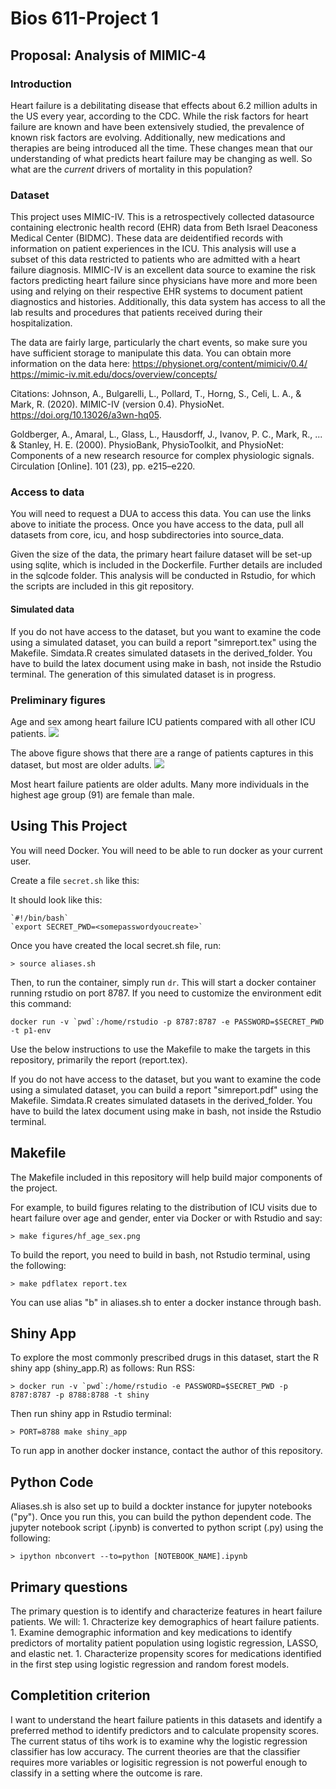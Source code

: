 Bios 611-Project 1
================

Proposal: Analysis of MIMIC-4
-----------------------------

### Introduction
Heart failure is a debilitating disease that effects about 6.2 million adults in the US every year, 
according to the CDC. While the risk factors for heart failure are known and have been extensively 
studied, the prevalence of known risk factors are evolving. Additionally, new medications and therapies 
are being introduced all the time. These changes mean that our understanding of what predicts heart 
failure may be changing as well. So what are the *current* drivers of mortality in this population? 

### Dataset
This project uses MIMIC-IV. This is a retrospectively collected datasource containing electronic
health record (EHR) data from Beth Israel Deaconess Medical Center (BIDMC). These data are deidentified
records with information on patient experiences in the ICU. This analysis will use a subset of 
this data restricted to patients who are admitted with a heart failure diagnosis. MIMIC-IV is
an excellent data source to examine the risk factors predicting heart failure since physicians
have more and more been using and relying on their respective EHR systems to document patient diagnostics
and histories. Additionally, this data system has access to all the lab results and procedures that
patients received during their hospitalization.

The data are fairly large, particularly the chart events, so make sure you have sufficient storage
to manipulate this data. You can obtain more information on the data here: 
https://physionet.org/content/mimiciv/0.4/ 
https://mimic-iv.mit.edu/docs/overview/concepts/

Citations:
Johnson, A., Bulgarelli, L., Pollard, T., Horng, S., Celi, L. A., & Mark, R. (2020). MIMIC-IV (version 0.4). 
PhysioNet. https://doi.org/10.13026/a3wn-hq05.

Goldberger, A., Amaral, L., Glass, L., Hausdorff, J., Ivanov, P. C., Mark, R., ... & Stanley, H. E. (2000). 
PhysioBank, PhysioToolkit, and PhysioNet: Components of a new research resource for complex 
physiologic signals. Circulation [Online]. 101 (23), pp. e215–e220.

### Access to data
You will need to request a DUA to access this data. You can use the links above to initiate the process.
Once you have access to the data, pull all datasets from core, icu, and hosp subdirectories into source_data.

Given the size of the data, the primary heart failure dataset will be set-up using sqlite, which is
included in the Dockerfile. Further details are included in the sqlcode folder.
This analysis will be conducted in Rstudio, for which the scripts are included in this git repository.

#### Simulated data
If you do not have access to the dataset, but you want to examine the code using a simulated dataset, you can 
build a report "simreport.tex" using the Makefile. Simdata.R creates simulated datasets in the derived_folder.
You have to build the latex document using make in bash, not inside the Rstudio terminal. The generation of 
this simulated dataset is in progress.

### Preliminary figures
Age and sex among heart failure ICU patients compared with all other ICU patients.
![](assets/all_age_sex.png)

The above figure shows that there are a range of patients captures in this dataset, but most
are older adults.
![](assets/hf_age_sex.png)

Most heart failure patients are older adults. Many more individuals in the highest age group (91) are female
than male.

Using This Project
------------------
You will need Docker. You will need to be able to run docker as your current user.

Create a file `secret.sh` like this:

It should look like this:

	`#!/bin/bash` 
	`export SECRET_PWD=<somepasswordyoucreate>`
Once you have created the local secret.sh file, run:

	> source aliases.sh
    
Then, to run the container, simply run `dr`. This will start a docker container 
running rstudio on port 8787. If you need to customize the environment edit this command:

```
docker run -v `pwd`:/home/rstudio -p 8787:8787 -e PASSWORD=$SECRET_PWD -t p1-env
```


Use the below instructions to use the Makefile to make the
targets in this repository, primarily the report (report.tex).

If you do not have access to the dataset, but you want to examine the code using a simulated dataset, you can
build a report "simreport.pdf" using the Makefile. Simdata.R creates simulated datasets in the derived_folder.
You have to build the latex document using make in bash, not inside the Rstudio terminal.

Makefile
--------
The Makefile included in this repository will help build major components
 of the project. 

For example, to build figures relating to the distribution of ICU visits due to heart failure over 
age and gender, enter via Docker or with Rstudio and say:

	> make figures/hf_age_sex.png

To build the report, you need to build in bash, not Rstudio terminal, using the following:

	> make pdflatex report.tex

You can use alias "b" in aliases.sh to enter a docker instance through bash.

Shiny App
---------
To explore the most commonly prescribed drugs in this dataset, start the R shiny app (shiny_app.R) as follows:
Run RSS:

	> docker run -v `pwd`:/home/rstudio -e PASSWORD=$SECRET_PWD -p 8787:8787 -p 8788:8788 -t shiny

Then run shiny app in Rstudio terminal:

	> PORT=8788 make shiny_app

To run app in another docker instance, contact the author of this repository. 

Python Code
-----------
Aliases.sh is also set up to build a dockter instance for jupyter notebooks ("py"). Once you run this,
you can build the python dependent code. The jupyter notebook script (.ipynb) is converted to python 
script (.py) using the following:

	> ipython nbconvert --to=python [NOTEBOOK_NAME].ipynb

Primary questions
-----------------
The primary question is to identify and characterize features in heart failure 
patients. We will:
	1. Chracterize key demographics of heart failure patients.
	1. Examine demographic information and key medications to identify predictors of mortality
	patient population using logistic regression, LASSO, and elastic net.
	1. Characterize propensity scores for medications identified in the first step using logistic
	regression and random forest models.

Completition criterion
----------------------
I want to understand the heart failure patients in this datasets and identify a preferred method to identify
predictors and to calculate propensity scores. The current status of tihs work is to examine why the logistic
regression classifier has low accuracy. The current theories are that the classifier requires more variables
or logisitic regression is not powerful enough to classify in a setting where the outcome is rare.
